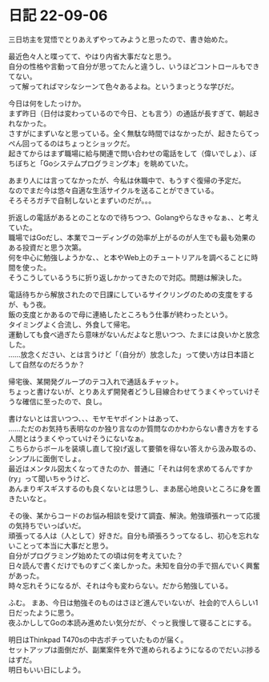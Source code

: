 # 日記 22-09-06
三日坊主を覚悟でとりあえずやってみようと思ったので、書き始めた。  

最近色々人と喋ってて、やはり内省大事だなと思う。  
自分の性格や言動って自分が思ってたんと違うし、いうほどコントロールもできてない。  
って解ってればマシなシーンて色々あるよね。というまっとうな学びだ。  

今日は何をしたっけか。  
まず昨日（日付は変わっているので今日、とも言う）の通話が長すぎて、朝起きれなかった。  
さすがにまずいなと思っている。全く無駄な時間ではなかったが、起きたらてっぺん回ってるのはちょっとショックだ。  
起きてからはまず職場に給与関連で問い合わせの電話をして（偉いでしょ）、ぼちぼちと「Goシステムプログラミング本」を眺めていた。  

あまり人には言ってなかったが、今私は休職中で、もうすぐ復帰の予定だ。  
なのでまだ今は悠々自適な生活サイクルを送ることができている。  
そろそろガチで自制しないとまずいのだが。。。

折返しの電話があるとのことなので待ちつつ、Golangやらなきゃなぁ、、と考えていた。  
職場ではGoだし、本業でコーディングの効率が上がるのが人生でも最も効果のある投資だと思う次第。  
何を中心に勉強しようかな、、と本やWeb上のチュートリアルを調べることに時間を使った。  
そうこうしているうちに折り返しかかってきたので対応。問題は解決した。  

電話待ちから解放されたので日課にしているサイクリングのための支度をするが、もう夜。  
飯の支度とかあるので母に連絡したところもう仕事が終わったという。  
タイミングよく合流し、外食して帰宅。  
運動しても食べ過ぎたら意味がないんだよなと思いつつ、たまには良いかと放念した。  
……放念ください、とは言うけど「（自分が）放念した」って使い方は日本語として自然なのだろうか？  

帰宅後、某開発グループのテコ入れで通話＆チャット。  
ちょっと書けないが、とりあえず開発者どうし目線合わせてうまくやっていけそうな確信に至ったので、良し。  

書けないとは言いつつ、、、モヤモヤポイントはあって、  
……ただのお気持ち表明なのか独り言なのか質問なのかわからない書き方をする人間とはうまくやっていけそうにないなぁ。  
こちらからボールを装填し直して投げ返して要領を得ない答えから汲み取るの、シンプルに面倒でしょ。  
最近はメンタル図太くなってきたのか、普通に「それは何を求めてるんですか(ry」って聞いちゃうけど、  
あんまりギスギスするのも良くないとは思うし、まあ居心地良いところに身を置きたいなと。  

その後、某からコードのお悩み相談を受けて調査、解決。勉強頑張れーって応援の気持ちでいっぱいだ。  
頑張ってる人は（人として）好きだ。自分も頑張ろうってなるし、初心を忘れないことって本当に大事だと思う。  
自分がプログラミング始めたての頃は何を考えていた？  
日々読んで書くだけでものすごく楽しかった。未知を自分の手で掴んでいく興奮があった。  
時々忘れそうになるが、それは今も変わらない。だから勉強している。  

ふむ。
まあ、今日は勉強そのものはさほど進んでいないが、社会的で人らしい1日だったように思う。  
夜ふかししてGoの本読み進めたい気分だが、ぐっと我慢して寝ることにする。  

明日はThinkpad T470sの中古ポチっていたものが届く。  
セットアップは面倒だが、副業案件を外で進められるようになるのでだいぶ捗るはずだ。  
明日もいい日にしよう。  
